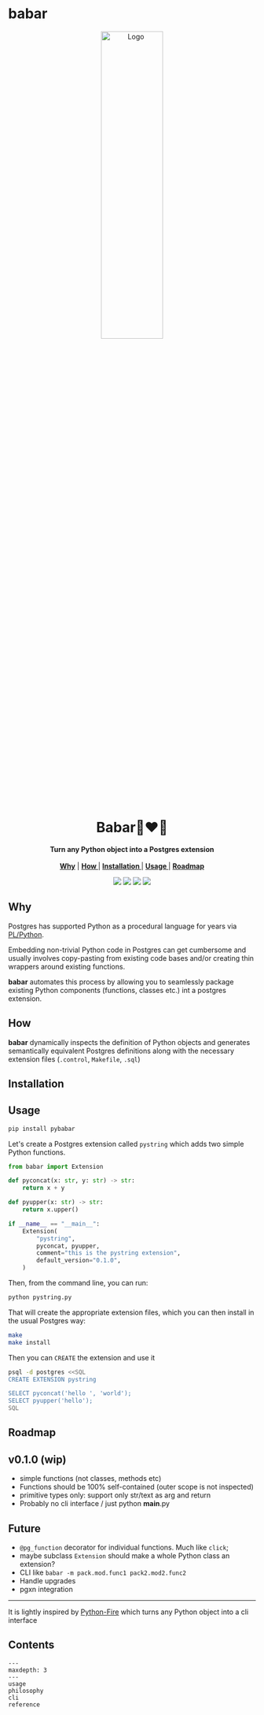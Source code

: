 # babar

<p align="center">
<p align="center">
   <img width="50%" height="40%" src="https://tselai.com/data/babar-1.png" alt="Logo">
  </p>
  <h1 align="center">Babar🐘❤️🐍</h1>
  <p align="center">
  <strong>Turn any Python object into a Postgres extension</strong>
    <br> <br />
    <a href="#why"><strong> Why</strong></a> |
    <a href="#how"><strong> How </strong></a> |
    <a href="#installation"><strong> Installation </strong></a> |
    <a href="#usage"><strong> Usage </strong></a> |
    <a href="#roadmap"><strong> Roadmap </strong></a> 

   </p>
<p align="center">

<p align="center">
<a href="https://pypi.org/project/pybabar/"><img src="https://img.shields.io/pypi/v/pybabar?label=PyPI"></a>
<a href="https://github.com/Florents-Tselai/babar/actions/workflows/test.yml?branch=mainline"><img src="https://github.com/Florents-Tselai/babar/actions/workflows/test.yml/badge.svg"></a>
<a href="https://codecov.io/gh/florents-tselai/babar"><img src="https://codecov.io/gh/Florents-Tselai/babar/branch/main/graph/badge.svg"></a>  
<a href="https://opensource.org/licenses/Apache-2.0"><img src="https://img.shields.io/badge/License-Apache%202.0-blue.svg"></a>

## Why

Postgres has supported Python as a procedural language for years
via [PL/Python](https://www.postgresql.org/docs/current/plpython.html).

Embedding non-trivial Python code in Postgres  can get cumbersome and usually
involves copy-pasting from existing code bases and/or creating thin wrappers around existing functions.

**babar** automates this process by allowing you to seamlessly package existing Python components (functions, classes etc.)
int a postgres extension.

## How
**babar** dynamically inspects the definition of Python objects
and generates semantically equivalent Postgres definitions
along with the necessary extension files (`.control`, `Makefile`, `.sql`)

## Installation

## Usage

```bash
pip install pybabar
```

Let's create a Postgres extension called `pystring`
which adds two simple Python functions.

```python
from babar import Extension

def pyconcat(x: str, y: str) -> str:
    return x + y

def pyupper(x: str) -> str:
    return x.upper()

if __name__ == "__main__":
    Extension(
        "pystring",
        pyconcat, pyupper,
        comment="this is the pystring extension",
        default_version="0.1.0",
    )
```

Then, from the command line, you can run:

```bash
python pystring.py
```

That will create the appropriate extension files,
which you can then install in the usual Postgres way:
```bash
make 
make install
```

Then you can `CREATE` the extension and use it

```bash
psql -d postgres <<SQL
CREATE EXTENSION pystring

SELECT pyconcat('hello ', 'world');
SELECT pyupper('hello');
SQL
```

## Roadmap

## v0.1.0 (wip)

* simple functions (not classes, methods etc)
* Functions should be 100% self-contained (outer scope is not inspected)
* primitive types only: support only str/text as arg and return
* Probably no cli interface / just python __main__.py

## Future
* `@pg_function` decorator for individual functions. Much like `click`;
* maybe subclass `Extension` should make a whole Python class an extension?
* CLI like `babar -m pack.mod.func1 pack2.mod2.func2`
* Handle upgrades
* pgxn integration

---

It is lightly inspired by [Python-Fire](https://github.com/google/python-fire)
which turns any Python object into a cli interface

## Contents

```{toctree}
---
maxdepth: 3
---
usage
philosophy
cli
reference
```
